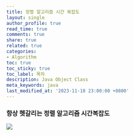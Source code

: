 ```yaml
---
title: 정렬 알고리즘 시간 복잡도
layout: single
author_profile: true
read_time: true
comments: true
share: true
related: true
categories:
- Algorithm
toc: true
toc_sticky: true
toc_label: 목차
description: Java Object Class
meta_keywords: java
last_modified_at: '2023-11-18 23:00:00 +0800'
---
```

### 항상 헷갈리는 정렬 알고리즘 시간복잡도
![](https://i.imgur.com/X9bAiil.jpg)

